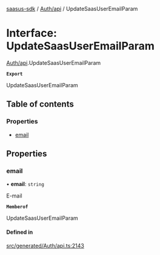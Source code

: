 [saasus-sdk](../README.md) / [Auth/api](../modules/Auth_api.md) / UpdateSaasUserEmailParam

# Interface: UpdateSaasUserEmailParam

[Auth/api](../modules/Auth_api.md).UpdateSaasUserEmailParam

**`Export`**

UpdateSaasUserEmailParam

## Table of contents

### Properties

- [email](Auth_api.UpdateSaasUserEmailParam.md#email)

## Properties

### email

• **email**: `string`

E-mail

**`Memberof`**

UpdateSaasUserEmailParam

#### Defined in

[src/generated/Auth/api.ts:2143](https://github.com/saasus-platform/saasus-sdk-javascript/blob/c6c266c/src/generated/Auth/api.ts#L2143)
